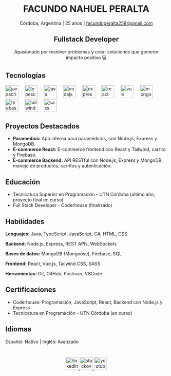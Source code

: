 <h1 align="center">FACUNDO NAHUEL PERALTA</h1>
<p align="center">Córdoba, Argentina | 25 años | <a href="mailto:facundoperalta258@gmail.com">facundoperalta258@gmail.com</a></p>

###

<h2 align="center">Fullstack Developer</h2>
<p align="center">Apasionado por resolver problemas y crear soluciones que generen impacto positivo 💻</p>

###

<h2 align="left">Tecnologías</h2>
<div align="left">
  <img src="https://cdn.jsdelivr.net/gh/devicons/devicon/icons/javascript/javascript-original.svg" height="40" alt="javascript logo"  />
  <img width="12" />
  <img src="https://cdn.jsdelivr.net/gh/devicons/devicon/icons/typescript/typescript-original.svg" height="40" alt="typescript logo"  />
  <img width="12" />
  <img src="https://cdn.jsdelivr.net/gh/devicons/devicon/icons/java/java-original.svg" height="40" alt="java logo"  />
  <img width="12" />
  <img src="https://cdn.jsdelivr.net/gh/devicons/devicon/icons/nodejs/nodejs-original.svg" height="40" alt="nodejs logo"  />
  <img width="12" />
  <img src="https://cdn.jsdelivr.net/gh/devicons/devicon/icons/express/express-original.svg" height="40" alt="express logo"  />
  <img width="12" />
  <img src="https://cdn.jsdelivr.net/gh/devicons/devicon/icons/react/react-original.svg" height="40" alt="react logo"  />
  <img width="12" />
  <img src="https://cdn.jsdelivr.net/gh/devicons/devicon/icons/vuejs/vuejs-original.svg" height="40" alt="vue logo"  />
  <img width="12" />
  <img src="https://cdn.jsdelivr.net/gh/devicons/devicon/icons/mongodb/mongodb-original.svg" height="40" alt="mongodb logo"  />
  <img width="12" />
  <img src="https://cdn.jsdelivr.net/gh/devicons/devicon/icons/firebase/firebase-plain.svg" height="40" alt="firebase logo"  />
  <img width="12" />
  <img src="https://cdn.jsdelivr.net/gh/devicons/devicon/icons/tailwindcss/tailwindcss-original-wordmark.svg" height="40" alt="tailwindcss logo"  />
  <img width="12" />
  <img src="https://cdn.jsdelivr.net/gh/devicons/devicon/icons/sass/sass-original.svg" height="40" alt="sass logo"  />
</div>

###

<h2 align="left">Proyectos Destacados</h2>
<ul>
  <li><strong>Paramedics:</strong> App interna para paramédicos, con Node.js, Express y MongoDB.</li>
  <li><strong>E-commerce React:</strong> E-commerce frontend con React y Tailwind, carrito y Firebase.</li>
  <li><strong>E-commerce Backend:</strong> API RESTful con Node.js, Express y MongoDB, manejo de productos, carritos y autenticación.</li>
</ul>

###

<h2 align="left">Educación</h2>
<ul>
  <li>Tecnicatura Superior en Programación - UTN Córdoba (último año, proyecto final en curso)</li>
  <li>Full Stack Developer - Coderhouse (finalizado)</li>
</ul>

###

<h2 align="left">Habilidades</h2>
<p><strong>Lenguajes:</strong> Java, TypeScript, JavaScript, C#, HTML, CSS</p>
<p><strong>Backend:</strong> Node.js, Express, REST APIs, WebSockets</p>
<p><strong>Bases de datos:</strong> MongoDB (Mongoose), Firebase, SQL</p>
<p><strong>Frontend:</strong> React, Vue.js, Tailwind CSS, SASS</p>
<p><strong>Herramientas:</strong> Git, GitHub, Postman, VSCode</p>

###

<h2 align="left">Certificaciones</h2>
<ul>
  <li>Coderhouse: Programación, JavaScript, React, Backend con Node.js y Express</li>
  <li>Tecnicatura en Programación - UTN Córdoba (en curso)</li>
</ul>

###

<h2 align="left">Idiomas</h2>
<p>Español: Nativo | Inglés: Avanzado</p>

###

<br clear="both">

<div align="center">
  <a href="https://www.linkedin.com/in/facundo-nahuel-peralta/" target="_blank">
    <img src="https://img.shields.io/static/v1?message=LinkedIn&logo=linkedin&label=&color=0077B5&logoColor=white&labelColor=&style=for-the-badge" height="40" alt="linkedin logo"  />
  </a>
  <a href="https://es.stackoverflow.com/users/317226/aure" target="_blank">
    <img src="https://img.shields.io/static/v1?message=Stackoverflow&logo=stackoverflow&label=&color=FE7A16&logoColor=white&labelColor=&style=for-the-badge" height="40" alt="stackoverflow logo"  />
  </a>
  <a href="https://www.youtube.com/watch?v=dQw4w9WgXcQ" target="_blank">
    <img src="https://img.shields.io/static/v1?message=YouTube&logo=youtube&label=&color=FF0000&logoColor=white&labelColor=&style=for-the-badge" height="40" alt="youtube logo"  />
  </a>
</div>

